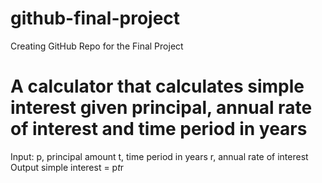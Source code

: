 # github-final-project
Creating GitHub Repo for the Final Project

# A calculator that calculates simple interest given principal, annual rate of interest and time period in years
  Input:
      p, principal amount
      t, time period in years
      r, annual rate of interest
  Output
      simple interest = p*t*r
